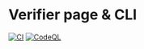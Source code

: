 # Verifier page & CLI

[![CI](https://github.com/lediable333/verifier/actions/workflows/ci.yml/badge.svg)](https://github.com/lediable333/verifier/actions/workflows/ci.yml)
[![CodeQL](https://github.com/lediable333/verifier/actions/workflows/codeql.yml/badge.svg)](https://github.com/lediable333/verifier/actions/workflows/codeql.yml)
